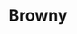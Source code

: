 ---
language: id
layout: product-item
title: Browny
description: Description in &amp; Browny
keyword: keyword in Browny
image: /images/Browny-Bush-hammer-website-1.jpg
sub-title: Browny
article-1: Any custom size upon order <br>Thickness &#58; 3/8″<br>Panel &#58; Bushhammer<br>Color &#58; Caramel with splotches of dark brown
title-right: Browny
article-right: Browny
title-2: Browny
article-2: Browny
article-3: Browny
alt-slide1: Browny
alt-slide2: Browny
alt-slide3: Browny
slide1: /images/Browny-Bush-hammer-website-1.jpg
slide2: /images/Browny-Bush-hammer-website-1.jpg
slide3: /images/Browny-Bush-hammer-website-1.jpg
---